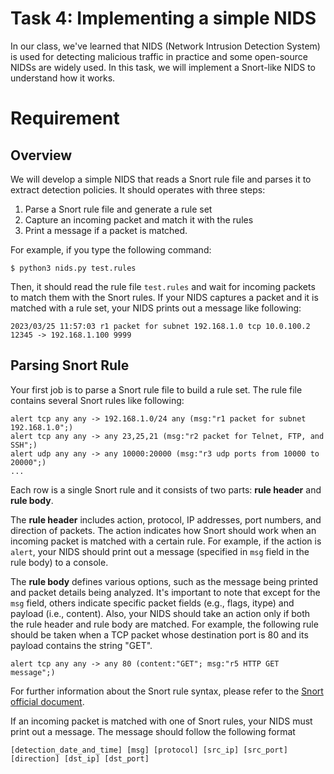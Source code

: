 # Task 4: Implementing a simple NIDS

In our class, we've learned that NIDS (Network Intrusion Detection System) is used for detecting malicious traffic in practice and some open-source NIDSs are widely used. In this task, we will implement a Snort-like NIDS to understand how it works.


# Requirement

## Overview

We will develop a simple NIDS that reads a Snort rule file and parses it to extract detection policies. 
It should operates with three steps:
1. Parse a Snort rule file and generate a rule set
2. Capture an incoming packet and match it with the rules
3. Print a message if a packet is matched. 

For example, if you type the following command:

```
$ python3 nids.py test.rules
```

Then, it should read the rule file `test.rules` and wait for incoming packets to match them with the Snort rules. 
If your NIDS captures a packet and it is matched with a rule set, your NIDS prints out a message like following:

```
2023/03/25 11:57:03 r1 packet for subnet 192.168.1.0 tcp 10.0.100.2 12345 -> 192.168.1.100 9999

```
## Parsing Snort Rule

Your first job is to parse a Snort rule file to build a rule set.
The rule file contains several Snort rules like following:

```
alert tcp any any -> 192.168.1.0/24 any (msg:"r1 packet for subnet 192.168.1.0";)
alert tcp any any -> any 23,25,21 (msg:"r2 packet for Telnet, FTP, and SSH";)
alert udp any any -> any 10000:20000 (msg:"r3 udp ports from 10000 to 20000";)
...
```

Each row is a single Snort rule and it consists of two parts: **rule header** and **rule body**. 

The **rule header** includes action, protocol, IP addresses, port numbers, and direction of packets. The action indicates how Snort should work when an incoming packet is matched with a certain rule. For example, if the action is `alert`, your NIDS should print out a message (specified in `msg` field in the rule body) to a console.


The **rule body** defines various options, such as the message being printed and packet details being analyzed.
It's important to note that except for the `msg` field, others indicate specific packet fields (e.g., flags, itype) and payload (i.e., content). Also, your NIDS should take an action only if both the rule header and rule body are matched. For example, the following rule should be taken when a TCP packet whose destination port is 80 and its payload contains the string "GET".

```
alert tcp any any -> any 80 (content:"GET"; msg:"r5 HTTP GET message";)
```

For further information about the Snort rule syntax, please refer to the [Snort official document](https://docs.snort.org/rules/).

If an incoming packet is matched with one of Snort rules, your NIDS must print out a message. The message should follow the following format

```
[detection_date_and_time] [msg] [protocol] [src_ip] [src_port] [direction] [dst_ip] [dst_port]
```


